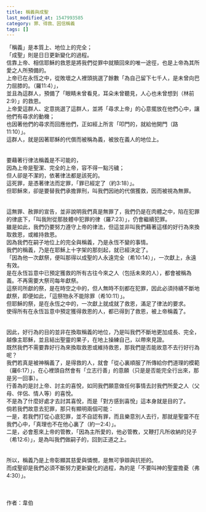 ```yaml
---
title: 稱義與成聖
last_modified_at: 1547993585
category: 罪、得救、因信稱義
tags: []
---
```


「稱義」是本質上、地位上的完全；<br>「成聖」則是日日更新變化的過程。<br><!--more-->信靠上帝、相信耶穌的救恩是將我們從罪中就贖回來的唯一途徑，也是上帝為其所愛之人所預備的。<br>上帝已在永恆之中，從敗壞之人裡頭挑選了餘數「為自己留下七千人，是未曾向巴力屈膝的。（羅11:4）」，<br>並且為這群人，預備了「眼睛未曾看見，耳朵未曾聽見，人心也未曾想到（林前2:9）」的救恩。<br>上帝愛這群人、定意挑選了這群人，並將「尋求上帝」的心意擺放在他們心中，讓他們有尋求的動機；<br>也因著他們的尋求而回應他們，正如經上所言「叩門的，就給他開門（路11:10）」。<br>這群人，就是因著耶穌的代償而被稱為義，被放在義人的地位上。 <br><br><br>要藉著行律法稱義是不可能的，<br>因為上帝是聖潔、完全的上帝，容不得一點污穢；<br>但人卻是不潔的，依著律法都是該死的。<br>這死罪，是憑著律法而定罪，「罪已經定了（約3:18）」。<br>但耶穌來，卻是要替我們承擔罪刑，叫我們因祂的代償獲救，因而被視為無罪。<br><br><br>這無罪、赦罪的宣告，並非說明我們真是無罪了，我們仍是在肉體之中，陷在犯罪的律底下，「叫我附從那肢體中犯罪的律（羅7:23）」，仍會繼續犯罪。<br>雖是如此，我們仍要努力遵守上帝的律法，但這並非叫我們藉著這樣的好行為來換取救恩，或維持救恩。<br>因為我們在嗣子地位上的完全與稱義，乃是永恆不變的事情。<br>我們的稱義，乃是在耶穌上十字架的那刻起，就已經決定了。<br>「因為他一次獻祭，便叫那得以成聖的人永遠完全（希10:14）」，一次獻上，永遠有效。<br>是在永恆旨意中已預定獲救的所有古往今來之人（包括未來的人），都會被稱為義。不再需要大祭司每年獻祭。<br>這祭司所獻的祭，是在時空之中的，但人無時不刻都在犯罪，因此必須持續不斷地獻祭，即便如此，「這祭物永不能除罪（希10:11）」。<br>但耶穌的祭，是在永恆之中的，一次獻上就成就了救恩，滿足了律法的要求。<br>使得所有在永恆旨意中預定獲得救恩的人，都已得到了救恩，被上帝稱義了。 <br><br><br>因此，好行為的目的並非在換取稱義的地位，乃是叫我們不斷地更加成長、完全，越像主耶穌，並且結出聖靈的果子，在地上操練自己，以帶來見證。<br>既然我們不需要靠好行為來換取救恩或維持救恩，那我們是否能故意不去行好行為呢？<br>我們若真是被神稱義了，是得救的人，就會「從心裏順服了所傳給你們道理的模範（羅6:17）」，在心裡頭自然會有「立志行善」的意願（只是是否能完全行出來，那是另一回事）。<br>行善為的是討上帝、討主的喜悅，如同我們願意做任何事情去討我們所愛之人（父母、伴侶、情人等）的喜悅。<br>不是為了什麼好處才去討其喜悅，而是「對方感到喜悅」這本身就是目的了。<br>倘若我們故意去犯罪，那只有顯明兩個可能：<br>一是，若我們打從心底犯罪，並不自認有罪，而且樂意別人去行，那就是聖靈不在我們心中，「真理也不在他心裏了（約一2:4）」。<br>二是，必會惹來上帝的管教，「因為主所愛的，他必管教，又鞭打凡所收納的兒子（希12:6）」，是為叫我們做嗣子的，回到正道之上。 <br><br><br>所以，稱義乃是上帝彰顯其慈愛與憐憫，是無可爭辯與抗拒的。<br>而成聖卻是我們必須不斷努力更新變化的過程，為的是「不要叫神的聖靈擔憂（弗4:30）」。<br><br><br><br>作者：韋伯<br>
